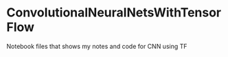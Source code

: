 # ConvolutionalNeuralNetsWithTensorFlow
Notebook files that shows my notes and code for CNN using TF
